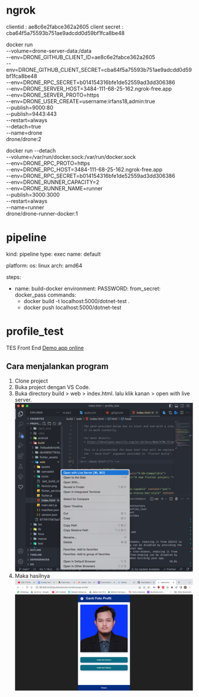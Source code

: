 # ngrok
clientid : ae8c6e2fabce362a2605
client secret : cba64f5a75593b751ae9adcdd0d59bf1fca8be48

docker run \
    --volume=drone-server-data:/data \
    --env=DRONE_GITHUB_CLIENT_ID=ae8c6e2fabce362a2605 \
    --env=DRONE_GITHUB_CLIENT_SECRET=cba64f5a75593b751ae9adcdd0d59bf1fca8be48 \
    --env=DRONE_RPC_SECRET=b014154316bfe1de52559ad3dd306386 \
    --env=DRONE_SERVER_HOST=3484-111-68-25-162.ngrok-free.app \
    --env=DRONE_SERVER_PROTO=https \
    --env=DRONE_USER_CREATE=username:irfans18,admin:true \
    --publish=9000:80 \
    --publish=9443:443 \
    --restart=always \
    --detach=true \
    --name=drone \
    drone/drone:2

docker run --detach \
--volume=/var/run/docker.sock:/var/run/docker.sock \
--env=DRONE_RPC_PROTO=https \
--env=DRONE_RPC_HOST=3484-111-68-25-162.ngrok-free.app \
--env=DRONE_RPC_SECRET=b014154316bfe1de52559ad3dd306386 \
--env=DRONE_RUNNER_CAPACITY=2 \
--env=DRONE_RUNNER_NAME=runner \
--publish=3000:3000 \
--restart=always \
--name=runner \
drone/drone-runner-docker:1

# pipeline
kind: pipeline
type: exec
name: default

platform:
  os: linux
  arch: amd64
  
steps:
- name: build-docker
  environment:
    PASSWORD:
      from_secret: docker_pass
  commands:
  - docker build -t localhost:5000/dotnet-test .
  - docker push localhost:5000/dotnet-test

  
# profile_test
 TES Front End
 [Demo app online](https://camera.irfams.my.id/)

## Cara menjalankan program

1. Clone project
2. Buka project dengan VS Code.
3. Buka directory build > web > index.html.
lalu klik kanan > open with live server.
 ![alt text][num1]
4. Maka hasilnya
 ![alt text][num2]


[num1]: https://github.com/irfans18/profile_test/blob/main/tutorial.png "tutorial"
[num2]: https://github.com/irfans18/profile_test/blob/main/result.png "Hasil"
 

 
